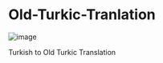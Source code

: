 # Old-Turkic-Tranlation
![image](https://github.com/user-attachments/assets/afbabde9-f6b3-432b-98e2-880c31108371)

Turkish to Old Turkic Translation
